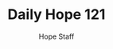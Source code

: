 ---
image: /assets/img/daily-hope-default-artwork.png
title: Daily Hope 121
number: 121
categories:
  - Daily Hope
author: Hope Staff
notes: Daily Hope 121
embed: >-
  <iframe style="border-radius:12px" src="https://open.spotify.com/embed/episode/6U41lmumV9q4up52qVM69y?utm_source=generator" width="100%" height="352" frameBorder="0" allowfullscreen="" allow="autoplay; clipboard-write; encrypted-media; fullscreen; picture-in-picture" loading="lazy"></iframe>
---